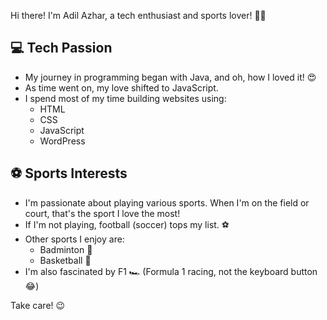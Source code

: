Hi there! I'm Adil Azhar, a tech enthusiast and sports lover! 🚀🏅

## 💻 Tech Passion
- My journey in programming began with Java, and oh, how I loved it! 😍
- As time went on, my love shifted to JavaScript.
- I spend most of my time building websites using:
  - HTML
  - CSS
  - JavaScript
  - WordPress

## ⚽ Sports Interests
- I'm passionate about playing various sports. When I'm on the field or court, that's the sport I love the most!
- If I'm not playing, football (soccer) tops my list. ⚽
- Other sports I enjoy are:
  - Badminton 🏸
  - Basketball 🏀
- I'm also fascinated by F1 🏎 (Formula 1 racing, not the keyboard button 😂)

Take care! 😉
